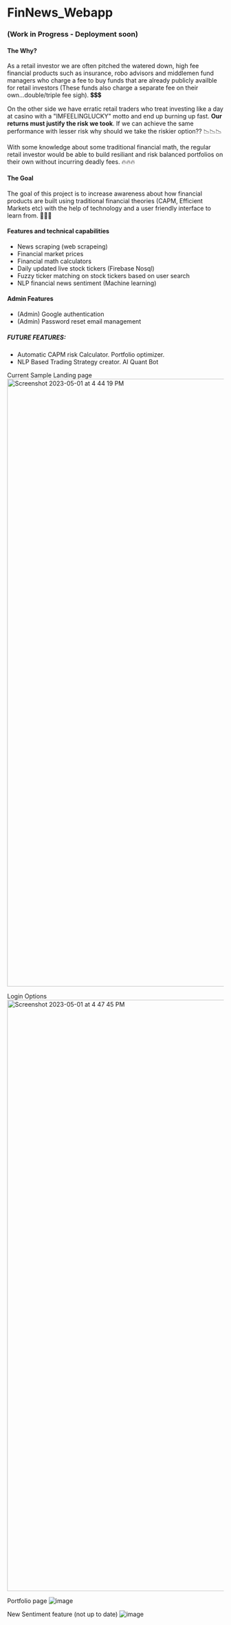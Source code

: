 # FinNews_Webapp 
### (Work in Progress - Deployment soon)

#### The Why?
As a retail investor we are often pitched the watered down, high fee financial products such as insurance, robo advisors and middlemen fund managers who charge a fee to buy funds that are already publicly availble for retail investors (These funds also charge a separate fee on their own...double/triple fee sigh). 💲💲💲

On the other side we have erratic retail traders who treat investing like a day at casino with a "IMFEELINGLUCKY" motto and end up burning up fast. **Our returns must justify the risk we took**. If we can achieve the same performance with lesser risk why should we take the riskier option?? 📉📉📉

With some knowledge about some traditional financial math, the regular retail investor would be able to build resiliant and risk balanced portfolios on their own without incurring deadly fees. 🔥🔥🔥

#### The Goal
The goal of this project is to increase awareness about how financial products are built using traditional financial theories (CAPM, Efficient Markets etc) with the help of technology and a user friendly interface to learn from. 🚀🚀🚀

#### Features and technical capabilities
- News scraping (web scrapeing)
- Financial market prices
- Financial math calculators
- Daily updated live stock tickers (Firebase Nosql)
- Fuzzy ticker matching on stock tickers based on user search
- NLP financial news sentiment (Machine learning)

#### Admin Features
- (Admin) Google authentication
- (Admin) Password reset email management

##### FUTURE FEATURES:
- Automatic CAPM risk Calculator. Portfolio optimizer. 
- NLP Based Trading Strategy creator. AI Quant Bot

Current Sample Landing page
<img width="1412" alt="Screenshot 2023-05-01 at 4 44 19 PM" src="https://user-images.githubusercontent.com/54022757/235430582-48b81d1d-e606-450a-95e9-226258e0fd44.png">

Login Options
<img width="1374" alt="Screenshot 2023-05-01 at 4 47 45 PM" src="https://user-images.githubusercontent.com/54022757/235430917-6716a45f-0704-4ea7-a7cf-fa31ff7cd493.png">

Portfolio page
![image](https://github.com/Sakthibats/FinNews_Webapp/assets/54022757/e5b68283-e562-433a-ab8e-1ca8281b0e73)

New Sentiment feature (not up to date)
![image](https://github.com/Sakthibats/FinNews_Webapp/assets/54022757/e3db8936-93a3-4ea7-be83-40bb81aaa377)

